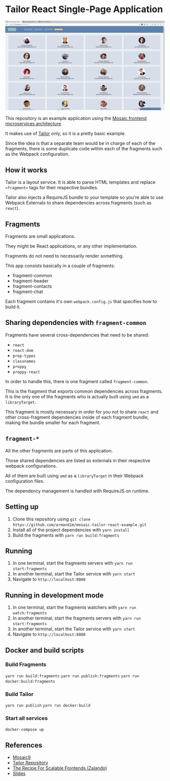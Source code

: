 # Tailor React Single-Page Application

![Project Screenshot](./.github/screenshot.png)

This repository is an example application using the [Mosaic frontend microservices architecture](https://mosaic9.org).

It makes use of [Tailor](https://github.com/zalando/tailor) only, so it is a pretty basic example.

Since the idea is that a separate team would be in charge of each of the fragments, there is some duplicate code within each of the fragments such as the Webpack configuration.

## How it works

Tailor is a layout service. It is able to parse HTML templates and replace `<fragment>` tags for their respective bundles.

Tailor also injects a RequireJS bundle to your template so you're able to use Webpack Externals to share dependencies across fragments (such as `react`).

## Fragments

Fragments are small applications.

They might be React applications, or any other implementation.

Fragments do not need to necessarily render something.

This app consists basically in a couple of fragments:

- fragment-common
- fragment-header
- fragment-contacts
- fragment-chat

Each fragment contains it's own `webpack.config.js` that specifies how to build it.

## Sharing dependencies with `fragment-common`

Fragments have several cross-dependencies that need to be shared:

- `react`
- `react-dom`
- `prop-types`
- `classnames`
- `proppy`
- `proppy-react`

In order to handle this, there is one fragment called `fragment-common`.

This is the fragment that exports common dependencies across fragments. It is the only one of the fragments who is actually built using `umd` as a `libraryTarget`.

This fragment is mostly necessary in order for you not to share `react` and other cross-fragment dependencies inside of each fragment bundle, making the bundle smaller for each fragment.

## `fragment-*`

All the other fragments are parts of this application.

Those shared dependencies are listed as externals in their respective webpack configurations.

All of them are built using `amd` as a `libraryTarget` in their Webpack configuration files.

The dependency management is handled with RequireJS on runtime.

## Setting up

1. Clone this repository using `git clone https://github.com/armand1m/mosaic-tailor-react-example.git`
1. Install all of the project dependencies with `yarn install`
1. Build the fragments with `yarn run build:fragments`

## Running

1. In one terminal, start the fragments servers with `yarn run start:fragments`
1. In another terminal, start the Tailor service with `yarn start`
1. Navigate to `http://localhost:8080`

## Running in development mode

1. In one terminal, start the fragments watchers with `yarn run watch:fragments`
1. In another terminal, start the fragments servers with `yarn run start:fragments`
1. In another terminal, start the Tailor service with `yarn start`
1. Navigate to `http://localhost:8080`

## Docker and build scripts

### Build Fragments

`yarn run build:fragments`
`yarn run publish:fragments`
`yarn run docker:build:fragments`

### Build Tailor

`yarn run publish`
`yarn run docker:build`

### Start all services

`docker-compose up`

## References

- [Mosaic9](https://mosaic9.org)
- [Tailor Repository](https://github.com/zalando/tailor)
- [The Recipe For Scalable Frontends (Zalando)](https://www.youtube.com/watch?v=m32EdvitXy4)
- [Slides](https://www.slideshare.net/Codemotion/dan-persa-maximilian-fellner-the-recipe-for-scalable-frontends-codemotion-milan-2017)
